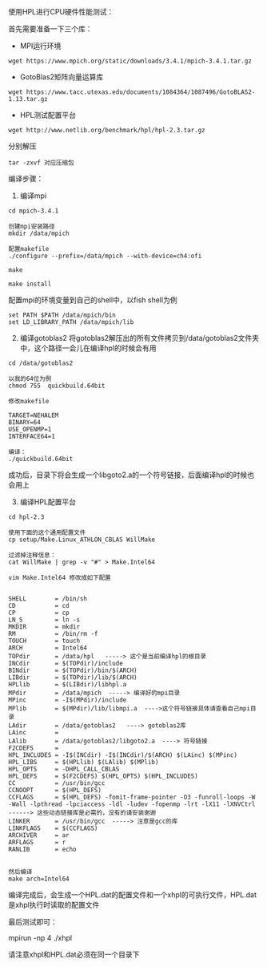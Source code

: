 使用HPL进行CPU硬件性能测试：

首先需要准备一下三个库：

- MPI运行环境

```shell
wget https://www.mpich.org/static/downloads/3.4.1/mpich-3.4.1.tar.gz
```

- GotoBlas2矩阵向量运算库

```shell
wget https://www.tacc.utexas.edu/documents/1084364/1087496/GotoBLAS2-1.13.tar.gz
```

- HPL测试配置平台

```shell
wget http://www.netlib.org/benchmark/hpl/hpl-2.3.tar.gz
```

分别解压

```shell
tar -zxvf 对应压缩包
```

编译步骤：


1. 编译mpi

```shell
cd mpich-3.4.1

创建mpi安装路径
mkdir /data/mpich

配置makefile
./configure --prefix=/data/mpich --with-device=ch4:ofi

make

make install
```

配置mpi的环境变量到自己的shell中，以fish shell为例

```shell
set PATH $PATH /data/mpich/bin 
set LD_LIBRARY_PATH /data/mpich/lib
```

2. 编译gotoblas2
将gotoblas2解压出的所有文件拷贝到/data/gotoblas2文件夹中，这个路径一会儿在编译hpl的时候会有用
```shell
cd /data/gotoblas2

以我的64位为例
chmod 755  quickbuild.64bit

修改makefile

TARGET=NEHALEM
BINARY=64
USE_OPENMP=1
INTERFACE64=1

编译：
./quickbuild.64bit
```





成功后，目录下将会生成一个libgoto2.a的一个符号链接，后面编译hpl的时候也会用上

3. 编译HPL配置平台

```shell
cd hpl-2.3

使用下面的这个通用配置文件
cp setup/Make.Linux_ATHLON_CBLAS WillMake

过滤掉注释信息：
cat WillMake | grep -v "#" > Make.Intel64

vim Make.Intel64 修改成如下配置


SHELL        = /bin/sh
CD           = cd
CP           = cp
LN_S         = ln -s
MKDIR        = mkdir
RM           = /bin/rm -f
TOUCH        = touch
ARCH         = Intel64
TOPdir       = /data/hpl   -----> 这个是当前编译hpl的根目录
INCdir       = $(TOPdir)/include
BINdir       = $(TOPdir)/bin/$(ARCH)
LIBdir       = $(TOPdir)/lib/$(ARCH)
HPLlib       = $(LIBdir)/libhpl.a 
MPdir        = /data/mpich	-----> 编译好的mpi目录
MPinc        = -I$(MPdir)/include
MPlib        = $(MPdir)/lib/libmpi.a  ---->这个符号链接具体请查看自己mpi目录
LAdir        = /data/gotoblas2   ----> gotoblas2库
LAinc        =
LAlib        = /data/gotoblas2/libgoto2.a  ----> 符号链接
F2CDEFS      =
HPL_INCLUDES = -I$(INCdir) -I$(INCdir)/$(ARCH) $(LAinc) $(MPinc)
HPL_LIBS     = $(HPLlib) $(LAlib) $(MPlib)
HPL_OPTS     = -DHPL_CALL_CBLAS
HPL_DEFS     = $(F2CDEFS) $(HPL_OPTS) $(HPL_INCLUDES)
CC           = /usr/bin/gcc
CCNOOPT      = $(HPL_DEFS)
CCFLAGS      = $(HPL_DEFS) -fomit-frame-pointer -O3 -funroll-loops -W -Wall -lpthread -lpciaccess -ldl -ludev -fopenmp -lrt -lX11 -lXNVCtrl ------> 这些动态链接库是必需的，没有的请安装谢谢
LINKER       = /usr/bin/gcc  -----> 注意是gcc的库
LINKFLAGS    = $(CCFLAGS)
ARCHIVER     = ar
ARFLAGS      = r
RANLIB       = echo


然后编译
make arch=Intel64
```






编译完成后，会生成一个HPL.dat的配置文件和一个xhpl的可执行文件，HPL.dat是xhpl执行时读取的配置文件

最后测试即可：

mpirun -np 4 ./xhpl

请注意xhpl和HPL.dat必须在同一个目录下
